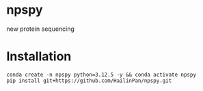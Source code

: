 # npspy
new protein sequencing


# Installation
```
conda create -n npspy python=3.12.5 -y && conda activate npspy
pip install git+https://github.com/HailinPan/npspy.git
```
